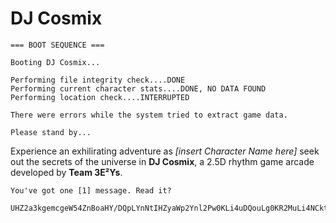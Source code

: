 # DJ Cosmix

```
=== BOOT SEQUENCE ===

Booting DJ Cosmix...

Performing file integrity check....DONE
Performing current character stats....DONE, NO DATA FOUND
Performing location check....INTERRUPTED

There were errors while the system tried to extract game data.

Please stand by...
```

Experience an exhilirating adventure as *[insert Character Name here]* seek out the secrets of the universe in **DJ Cosmix**, a 2.5D rhythm game arcade developed by **Team 3E²Ys**.

```
You've got one [1] message. Read it?

UHZ2a3kgemcgeW54ZnBoaHY/DQpLYnNtIHZyaWp2Ynl2Pw0KLi4uDQouLg0KR2MuLi4NCkthY2ogcXVmJ20gcHYuLi4NCi4uLg0KQidnLi4uDQpaJ2EgdWRlIGhmIHVmcmF5LCBza3NlJ20gQz8NClJ2dS4uDQp6dHZyLi4NCkFVWU9CUy4uLg0KLi4NCi4=
```
